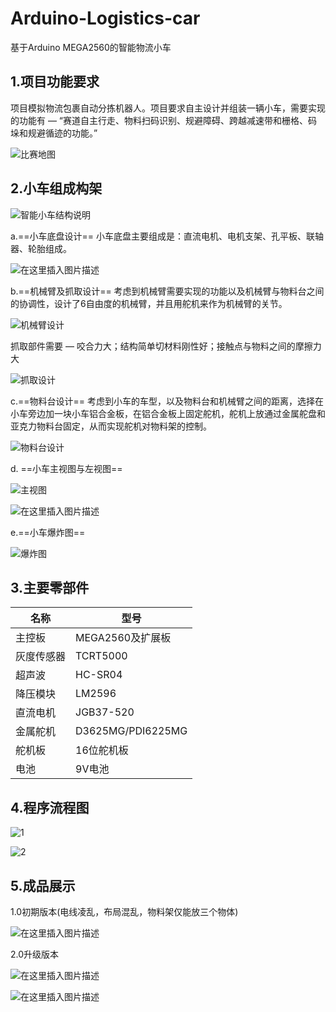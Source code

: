 # Arduino-Logistics-car
基于Arduino MEGA2560的智能物流小车


## 1.项目功能要求
项目模拟物流包裹自动分拣机器人。项目要求自主设计并组装一辆小车，需要实现的功能有 — “赛道自主行走、物料扫码识别、规避障碍、跨越减速带和栅格、码垛和规避循迹的功能。”

![比赛地图](https://img-blog.csdnimg.cn/20190325183444568.png?x-oss-process=image/watermark,type_ZmFuZ3poZW5naGVpdGk,shadow_10,text_aHR0cHM6Ly9ibG9nLmNzZG4ubmV0L3dlaXhpbl8zODAxNDY0MA==,size_16,color_FFFFFF,t_70)

## 2.小车组成构架

![智能小车结构说明](https://img-blog.csdnimg.cn/20190325184116443.png?x-oss-process=image/watermark,type_ZmFuZ3poZW5naGVpdGk,shadow_10,text_aHR0cHM6Ly9ibG9nLmNzZG4ubmV0L3dlaXhpbl8zODAxNDY0MA==,size_16,color_FFFFFF,t_70)

a.==小车底盘设计==
小车底盘主要组成是：直流电机、电机支架、孔平板、联轴器、轮胎组成。

![在这里插入图片描述](https://img-blog.csdnimg.cn/20190325184441731.png?x-oss-process=image/watermark,type_ZmFuZ3poZW5naGVpdGk,shadow_10,text_aHR0cHM6Ly9ibG9nLmNzZG4ubmV0L3dlaXhpbl8zODAxNDY0MA==,size_16,color_FFFFFF,t_70)

b.==机械臂及抓取设计==
考虑到机械臂需要实现的功能以及机械臂与物料台之间的协调性，设计了6自由度的机械臂，并且用舵机来作为机械臂的关节。

![机械臂设计](https://img-blog.csdnimg.cn/20190325184640108.png)

抓取部件需要 — 咬合力大；结构简单切材料刚性好；接触点与物料之间的摩擦力大

![抓取设计](https://img-blog.csdnimg.cn/20190325184707986.png)

c.==物料台设计==
考虑到小车的车型，以及物料台和机械臂之间的距离，选择在小车旁边加一块小车铝合金板，在铝合金板上固定舵机，舵机上放通过金属舵盘和亚克力物料台固定，从而实现舵机对物料架的控制。

![物料台设计](https://img-blog.csdnimg.cn/20190325185021981.png)

d. ==小车主视图与左视图==

![主视图](https://img-blog.csdnimg.cn/2019032519074818.png?x-oss-process=image/watermark,type_ZmFuZ3poZW5naGVpdGk,shadow_10,text_aHR0cHM6Ly9ibG9nLmNzZG4ubmV0L3dlaXhpbl8zODAxNDY0MA==,size_16,color_FFFFFF,t_70)

![在这里插入图片描述](https://img-blog.csdnimg.cn/20190525103743326.png?x-oss-process=image/watermark,type_ZmFuZ3poZW5naGVpdGk,shadow_10,text_aHR0cHM6Ly9ibG9nLmNzZG4ubmV0L3dlaXhpbl8zODAxNDY0MA==,size_16,color_FFFFFF,t_70)

e.==小车爆炸图==

![爆炸图](https://img-blog.csdnimg.cn/20190325190834491.png?x-oss-process=image/watermark,type_ZmFuZ3poZW5naGVpdGk,shadow_10,text_aHR0cHM6Ly9ibG9nLmNzZG4ubmV0L3dlaXhpbl8zODAxNDY0MA==,size_16,color_FFFFFF,t_70)
## 3.主要零部件


| 名称 |  型号|
|--|--|
| 主控板 |MEGA2560及扩展板  |
|  灰度传感器|TCRT5000  |
|超声波|HC-SR04|
| 降压模块 |LM2596  |
|直流电机|JGB37-520|
|金属舵机|D3625MG/PDI6225MG|
|舵机板|16位舵机板|
|电池|9V电池|
## 4.程序流程图

![1](https://img-blog.csdnimg.cn/20190325191146264.png?x-oss-process=image/watermark,type_ZmFuZ3poZW5naGVpdGk,shadow_10,text_aHR0cHM6Ly9ibG9nLmNzZG4ubmV0L3dlaXhpbl8zODAxNDY0MA==,size_16,color_FFFFFF,t_70)

![2](https://img-blog.csdnimg.cn/20190325191201506.png?x-oss-process=image/watermark,type_ZmFuZ3poZW5naGVpdGk,shadow_10,text_aHR0cHM6Ly9ibG9nLmNzZG4ubmV0L3dlaXhpbl8zODAxNDY0MA==,size_16,color_FFFFFF,t_70)

## 5.成品展示
1.0初期版本(电线凌乱，布局混乱，物料架仅能放三个物体)

![在这里插入图片描述](https://img-blog.csdnimg.cn/20190724105347664.jpg?x-oss-process=image/watermark,type_ZmFuZ3poZW5naGVpdGk,shadow_10,text_aHR0cHM6Ly9ibG9nLmNzZG4ubmV0L3dlaXhpbl8zODAxNDY0MA==,size_16,color_FFFFFF,t_70)

2.0升级版本

![在这里插入图片描述](https://img-blog.csdnimg.cn/20190325192927755.gif)

![在这里插入图片描述](https://img-blog.csdnimg.cn/20190325193011730.gif)
